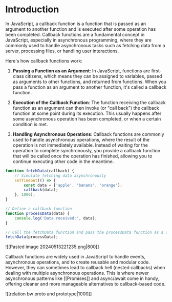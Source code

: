 # Introduction

In JavaScript, a callback function is a function that is passed as an argument to another function and is executed after some operation has been completed. Callback functions are a fundamental concept in JavaScript, especially in asynchronous programming, where they are commonly used to handle asynchronous tasks such as fetching data from a server, processing files, or handling user interactions.

Here's how callback functions work:

1. **Passing a Function as an Argument**: In JavaScript, functions are first-class citizens, which means they can be assigned to variables, passed as arguments to other functions, and returned from functions. When you pass a function as an argument to another function, it's called a callback function.
    
2. **Execution of the Callback Function**: The function receiving the callback function as an argument can then invoke (or "call back") the callback function at some point during its execution. This usually happens after some asynchronous operation has been completed, or when a certain condition is met.
    
3. **Handling Asynchronous Operations**: Callback functions are commonly used to handle asynchronous operations, where the result of the operation is not immediately available. Instead of waiting for the operation to complete synchronously, you provide a callback function that will be called once the operation has finished, allowing you to continue executing other code in the meantime.


```javascript
function fetchData(callback) {
    // Simulate fetching data asynchronously
    setTimeout(() => {
        const data = ['apple', 'banana', 'orange'];
        callback(data);
    }, 1000);
}

// Define a callback function
function processData(data) {
    console.log('Data received:', data);
}

// Call the fetchData function and pass the processData function as a callback
fetchData(processData);
```


![[Pasted image 20240513221235.png|800]]

Callback functions are widely used in JavaScript to handle events, asynchronous operations, and to create reusable and modular code. However, they can sometimes lead to callback hell (nested callbacks) when dealing with multiple asynchronous operations. This is where newer asynchronous patterns like [[Promises]] and async/await come in handy, offering cleaner and more manageable alternatives to callback-based code.

![[relation bw proto and prototype|1000]]